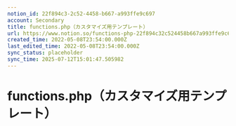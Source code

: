```yaml
---
notion_id: 22f894c3-2c52-4458-b667-a993ffe9c697
account: Secondary
title: functions.php（カスタマイズ用テンプレート）
url: https://www.notion.so/functions-php-22f894c32c524458b667a993ffe9c697
created_time: 2022-05-08T23:54:00.000Z
last_edited_time: 2022-05-08T23:54:00.000Z
sync_status: placeholder
sync_time: 2025-07-12T15:01:47.505982
---
```

# functions.php（カスタマイズ用テンプレート）
